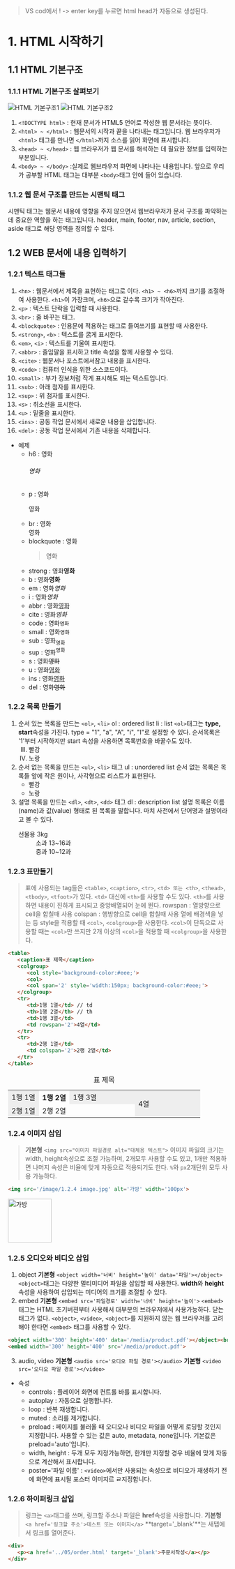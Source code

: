 > VS cod에서 ! -> enter key를 누르면 html head가 자동으로 생성된다.
# 1. HTML 시작하기
## 1.1 HTML 기본구조
### 1.1.1 HTML 기본구조 살펴보기
   ![HTML 기본구조1](./image/1.1%20HTML%20%EA%B8%B0%EB%B3%B8%EA%B5%AC%EC%A1%B01.bmp)
   ![HTML 기본구조2](./image/1.2%20HTML%20%EA%B8%B0%EB%B3%B8%EA%B5%AC%EC%A1%B02.bmp)
1. `<!DOCTYPE html>` : 현재 문서가 HTML5 언어로 작성한 웹 문서라는 뜻이다.
2. `<html> ~ </html>` : 웹문서의 시작과 끝을 나타내는 태그입니다. 웹 브라우저가 `<html>` 태그를 만나면 `</html>`까지 소스를 읽어 화면에 표시합니다.
3. `<head> ~ </head>` : 웹 브라우저가 웹 문서를 해석하는 데 필요한 정보를 입력하는 부분입니다.
4. `<body> ~ </body>` :실제로 웹브라우저 화면에 나타나는 내용입니다. 앞으로 우리가 공부할 HTML 태그는 대부분 `<body>`태그 안에 들어 있습니다.

### 1.1.2 웹 문서 구조를 만드는 시맨틱 태그
   시맨틱 태그는 웹문서 내용에 영향을 주지 않으면서 웹브라우저가 문서 구조를 파악하는데 중요한 역할을 하는 태그입니다.
   header, main, footer, nav, article, section, aside 태그로 해당 영역을 정의할 수 있다.

## 1.2 WEB 문서에 내용 입력하기
### 1.2.1 텍스트 태그들
   1. `<hn>` : 웹문서에서 제목을 표현하는 태그로 이다. `<h1> ~ <h6>`까지 크기를 조절하여 사용한다. `<h1>`이 가장크며, `<h6>`으로 갈수록 크기가 작아진다.
   2. `<p>` : 텍스트 단락을 입력할 때 사용한다.
   3. `<br>` : 줄 바꾸는 태그.
   4. `<blockquote>` : 인용문에 적용하는 태그로 들여쓰기를 표현할 때 사용한다.
   5. `<strong>`, `<b>` : 텍스트를 굵게 표시한다.
   6. `<em>`, `<i>` : 텍스트를 기울여 표시한다.
   7. `<abbr>` : 줄임말을 표시하고 title 속성을 함께 사용할 수 있다.
   8. `<cite>` : 웹문서나 포스트에서참고 내용을 표시한다.
   9. `<code>` : 컴퓨터 인식을 위한 소스코드이다.
   10. `<small>` : 부가 정보처럼 작게 표시해도 되는 텍스트입니다.
   11. `<sub>` : 아래 첨자를 표시한다.
   12. `<sup>` : 위 첨자를 표시한다.
   13. `<s>` : 취소선을 표시한다.
   14. `<u>` : 밑줄을 표시한다.
   15. `<ins>` : 공동 작업 문서에서 새로운 내용을 삽입합니다.
   16. `<del>` : 공동 작업 문서에서 기존 내용을 삭제합니다.
   * 예제
     * h6 : 영화<h6>영화</h6>
     * p : 영화<p>영화</p>
     * br : 영화<br>영화
     * blockquote : 영화<blockquote>영화</blockquote>
     * strong : 영화<strong>영화</strong>
     * b : 영화<b>영화</b>
     * em : 영화<em>영화</em>
     * i : 영화<i>영화</i>
     * abbr : 영화<abbr title="">영화</abbr>
     * cite : 영화<cite>영화</cite>
     * code : 영화<code>영화</code>
     * small : 영화<small>영화</small>
     * sub : 영화<sub>영화</sub>
     * sup : 영화<sup>영화</sup>
     * s : 영화<s>영화</s>
     * u : 영화<u>영화</u>
     * ins : 영화<ins>영화</ins>
     * del : 영화<del>영화</del>

### 1.2.2 목록 만들기
   1. 순서 있는 목록을 만드는 `<ol>`, `<li>`
      ol : ordered list
      li : list
      `<ol>`태그는 **type, start**속성을 가진다.
      type = "1", "a", "A", "i", "I"로 설정할 수 있다.
      순서목록은 '1'부터 시작하지만 start 속성을 사용하면 목록번호을 바꿀수도 있다.
      <ol type="I" start ="3">
         <li>빨강</li>
         <li>노랑</li>
      </ol>
   2. 순서 없는 목록을 만드는  `<ul>`, `<li>` 태그
      ul : unordered list
      순서 없는 목록은 목록들 앞에 작은 원이나, 사각형으로 리스트가 표현된다.
      <ul>
         <li>빨강</li>
         <li>노랑</li>
      </ul>
   3. 설명 목록을 만드는 `<dl>`, `<dt>`, `<dd>` 태그
      dl : description list
      설명 목록은 이름(name)과 값(value) 형태로 된 목록을 말합니다. 마치 사전에서 단어명과 설명이라고 볼 수 있다.
      <dl>
         <dt>선물용 3kg</dt>
         <dd>소과 13~16과</dd>
         <dd>중과 10~12과</dd>
      </dl>
### 1.2.3 표만들기
> 표에 사용되는 tag들은 `<table>`, `<caption>`, `<tr>`, `<td> 또는 <th>`, `<thead>`, `<tbody>`, `<tfoot>`가 있다.
> `<td>` 대신에 `<th>`를 사용할 수도 있다. `<th>`를 사용하면 내용이 진하게 표시되고 중앙배열되어 눈에 뛴다.
> rowspan : 열방향으로 cell을 합칠때 사용
> colspan : 행방향으로 cell을 합칠때 사용
> 열에 배경색을 넣는 등 style을 적용할 때 `<col>`, `<colgroup>`을 사용한다. `<col>`이 단독으로 사용할 때는 `<col>`만 쓰지만 2개 이상의 `<col>`을 적용할 때 `<colgroup>`을 사용한다.
```html
<table>
   <caption>표 제목</caption>
   <colgroup>
      <col style='background-color:#eee;'>
      <col>
      <col span='2' style='width:150px; background-color:#eee;'>
   </colgroup>
   <tr>
      <td>1행 1열</td> // td
      <th>1행 2열</th> // th
      <td>1행 3열</td>
      <td rowspan='2'>4열</td>
   </tr>
   <tr>
      <td>2행 1열</td>
      <td colspan='2'>2행 2열</td>
   </tr>
</table>
```
<table>
   <caption>표 제목</caption>
   <colgroup>
      <col style='background-color:#eee;'>
      <col>
      <col span='2' style='width:150px; background-color:#eee;'>
   </colgroup>
   <tr>
      <td>1행 1열</td>
      <th>1행 2열</th>
      <td>1행 3열</td>
      <td rowspan='2'>4열</td>
   </tr>
   <tr>
      <td>2행 1열</td>
      <td colspan='2'>2행 2열</td>
   </tr>
</table>

### 1.2.4 이미지 삽입
> **기본형** `<img src="이미지 파일경로 alt="대체용 텍스트">`
> 이미지 파일의 크기는 width, height속성으로 조절 가능하며, 2개모두 사용할 수도 있고, 1개만 적용하면 나머지 속성은 비율에 맞게 자동으로 적용되기도 한다. `%`와 `px`2개단위 모두 사용 가능하다.
```html
<img src='/image/1.2.4 image.jpg' alt='가방' width='100px'>
```
<img src='/image/1.2.4 image.jpg' alt='가방' width='100px'>

### 1.2.5 오디오와 비디오 삽입
1. object
**기본형** `<object width='너비' height='높이' data='파일'></object>`
`<object>`태그는 다양한 멀티미디어 파일을 삽입할 때 사용한다. **width**와 **height** 속성을 사용하여 삽입되는 미디어의 크기를 조절할 수 있다.
2. embed
**기본형** `<embed src='파일경로' width='너비' height='높이'>`
`<embed>`태그는 HTML 초기버젼부터 사용해서 대부분의 브라우저에서 사용가능하다. 닫는 태그가 없다. `<object>`, `<video>`, `<object>`를 지원하지 않는 웹 브라우저를 고려해야 한다면 `<embed>` 태그를 사용할 수 있다.
```html
<object width='300' height='400' data='/media/product.pdf'></object><br>
<embed width='300' height='400' src='/media/product.pdf'>
```
3. audio, video
**기본형** `<audio src='오디오 파일 경로'></audio>`
**기본형** `<video src='오디오 파일 경로'></video>`
* 속성
  * controls : 플레이어 화면에 컨트롤 바를 표시합니다.
  * autoplay : 자동으로 실행합니다.
  * loop : 반복 재생합니다.
  * muted : 소리를 제거합니다.
  * preload : 페이지를 불러올 때 오디오나 비디오 파일을 어떻게 로딩할 것인지 지정합니다. 사용할 수 있는 값은 auto, metadata, none입니다. 기본값은 preload='auto'입니다.
  * width, height : 두개 모두 지정가능하면, 한개만 지정할 경우 비율에 맞게 자동으로 계산해서 표시합니다.
  * poster='파일 이름' : `<video>`에서만 사용되는 속성으로 비디오가 재생하기 전에 화면에 표시될 포스터 이미지르 ㄹ지정합니다.

### 1.2.6 하이퍼링크 삽입
> 링크는 `<a>`태그를 쓰며, 링크할 주소나 파일은 **href**속성을 사용합니다.
> **기본형** `<a href='링크할 주소'>테스트 또는 이미지</a>`
> **target='_blank'**는 새탭에서 링크를 열어준다.
```html
<div>
   <p><a href='../05/order.html' target='_blank'>주문서작성</a></p>
</div>
```






